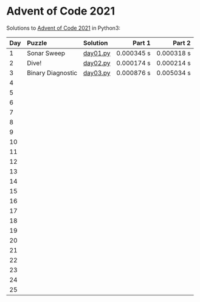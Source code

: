 # Advent of Code 2021

Solutions to [Advent of Code 2021](https://adventofcode.com/2021/) in Python3:

| Day | Puzzle            | Solution                   | Part 1     | Part 2     |
| :-- | :---------------- | :--------------------------| ---------: | ---------: |
| 1   | Sonar Sweep       | [day01.py](Day01/day01.py) | 0.000345 s | 0.000318 s |
| 2   | Dive!             | [day02.py](Day02/day02.py) | 0.000174 s | 0.000214 s |
| 3   | Binary Diagnostic | [day03.py](Day03/day03.py) | 0.000876 s | 0.005034 s |
| 4   |                   |                            |            |            |
| 5   |                   |                            |            |            |
| 6   |                   |                            |            |            |
| 7   |                   |                            |            |            |
| 8   |                   |                            |            |            |
| 9   |                   |                            |            |            |
| 10  |                   |                            |            |            |
| 11  |                   |                            |            |            |
| 12  |                   |                            |            |            |
| 13  |                   |                            |            |            |
| 14  |                   |                            |            |            |
| 15  |                   |                            |            |            |
| 16  |                   |                            |            |            |
| 17  |                   |                            |            |            |
| 18  |                   |                            |            |            |
| 19  |                   |                            |            |            |
| 20  |                   |                            |            |            |
| 21  |                   |                            |            |            |
| 22  |                   |                            |            |            |
| 23  |                   |                            |            |            |
| 24  |                   |                            |            |            |
| 25  |                   |                            |            |            |
